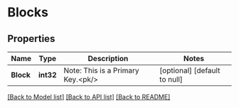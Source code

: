 # Blocks

## Properties
Name | Type | Description | Notes
------------ | ------------- | ------------- | -------------
**Block** | **int32** | Note: This is a Primary Key.&lt;pk/&gt; | [optional] [default to null]

[[Back to Model list]](../README.md#documentation-for-models) [[Back to API list]](../README.md#documentation-for-api-endpoints) [[Back to README]](../README.md)


